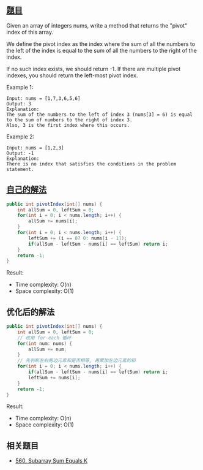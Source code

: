 ## [题目](https://leetcode.com/problems/find-pivot-index/)
Given an array of integers nums, write a method that returns the "pivot" index of this array.

We define the pivot index as the index where the sum of all the numbers to the left of the index is equal to the sum of all the numbers to the right of the index.

If no such index exists, we should return -1. If there are multiple pivot indexes, you should return the left-most pivot index.

Example 1:
```
Input: nums = [1,7,3,6,5,6]
Output: 3
Explanation:
The sum of the numbers to the left of index 3 (nums[3] = 6) is equal to the sum of numbers to the right of index 3.
Also, 3 is the first index where this occurs.
```

Example 2:
```
Input: nums = [1,2,3]
Output: -1
Explanation:
There is no index that satisfies the conditions in the problem statement.
```

## [自己的解法](https://leetcode.com/submissions/detail/431941307/)
```java
public int pivotIndex(int[] nums) {
    int allSum = 0, leftSum = 0;
    for(int i = 0; i < nums.length; i++) {
        allSum += nums[i];
    }
    for(int i = 0; i < nums.length; i++) {
        leftSum += (i == 0? 0: nums[i - 1]);
        if(allSum - leftSum - nums[i] == leftSum) return i;
    }
    return -1;
}
```

Result:
- Time complexity: O(n)
- Space complexity: O(1)

## 优化后的解法
```java
public int pivotIndex(int[] nums) {
    int allSum = 0, leftSum = 0;
    // 改用 for-each 循环
    for(int num: nums) {
        allSum += num;
    }
    // 先判断左右两边元素和是否相等, 再累加左边元素的和
    for(int i = 0; i < nums.length; i++) {
        if(allSum - leftSum - nums[i] == leftSum) return i;
        leftSum += nums[i];
    }
    return -1;
}
```

Result:
- Time complexity: O(n)
- Space complexity: O(1)

## 相关题目
- [560. Subarray Sum Equals K](/array/medium/560.Subarray_Sum_Equals_K.md)
